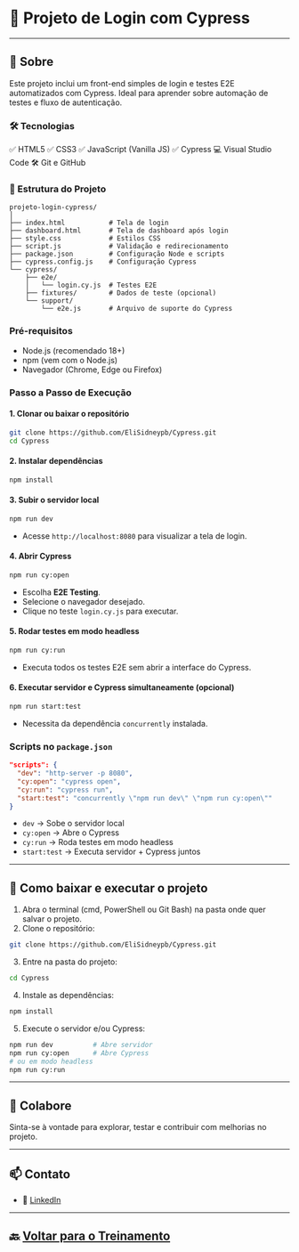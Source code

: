 # 👋 Projeto de Login com Cypress

---

## 🚀 Sobre

Este projeto inclui um front-end simples de login e testes E2E automatizados com Cypress. Ideal para aprender sobre automação de testes e fluxo de autenticação.

### 🛠️ Tecnologias

✅ HTML5
✅ CSS3
✅ JavaScript (Vanilla JS)
✅ Cypress
💻 Visual Studio Code
🛠️ Git e GitHub

### 📁 Estrutura do Projeto

```
projeto-login-cypress/
│
├── index.html           # Tela de login
├── dashboard.html       # Tela de dashboard após login
├── style.css            # Estilos CSS
├── script.js            # Validação e redirecionamento
├── package.json         # Configuração Node e scripts
├── cypress.config.js    # Configuração Cypress
└── cypress/
    ├── e2e/
    │   └── login.cy.js  # Testes E2E
    ├── fixtures/        # Dados de teste (opcional)
    └── support/
        └── e2e.js       # Arquivo de suporte do Cypress
```

### Pré-requisitos

* Node.js (recomendado 18+)
* npm (vem com o Node.js)
* Navegador (Chrome, Edge ou Firefox)

### Passo a Passo de Execução

#### 1. Clonar ou baixar o repositório

```bash
git clone https://github.com/EliSidneypb/Cypress.git
cd Cypress
```

#### 2. Instalar dependências

```bash
npm install
```

#### 3. Subir o servidor local

```bash
npm run dev
```

* Acesse `http://localhost:8080` para visualizar a tela de login.

#### 4. Abrir Cypress

```bash
npm run cy:open
```

* Escolha **E2E Testing**.
* Selecione o navegador desejado.
* Clique no teste `login.cy.js` para executar.

#### 5. Rodar testes em modo headless

```bash
npm run cy:run
```

* Executa todos os testes E2E sem abrir a interface do Cypress.

#### 6. Executar servidor e Cypress simultaneamente (opcional)

```bash
npm run start:test
```

* Necessita da dependência `concurrently` instalada.

### Scripts no `package.json`

```json
"scripts": {
  "dev": "http-server -p 8080",
  "cy:open": "cypress open",
  "cy:run": "cypress run",
  "start:test": "concurrently \"npm run dev\" \"npm run cy:open\""
}
```

* `dev` → Sobe o servidor local
* `cy:open` → Abre o Cypress
* `cy:run` → Roda testes em modo headless
* `start:test` → Executa servidor + Cypress juntos

---

## 📝 Como baixar e executar o projeto

1. Abra o terminal (cmd, PowerShell ou Git Bash) na pasta onde quer salvar o projeto.
2. Clone o repositório:

```bash
git clone https://github.com/EliSidneypb/Cypress.git
```

3. Entre na pasta do projeto:

```bash
cd Cypress
```

4. Instale as dependências:

```bash
npm install
```

5. Execute o servidor e/ou Cypress:

```bash
npm run dev          # Abre servidor
npm run cy:open      # Abre Cypress
# ou em modo headless
npm run cy:run
```

---

## 🤝 Colabore

Sinta-se à vontade para explorar, testar e contribuir com melhorias no projeto.

---

## 📫 Contato

* 💼 [LinkedIn](https://www.linkedin.com/in/eli-santos-61a71031a/)

---

## 🔙 [Voltar para o Treinamento](https://github.com/EliSidneypb/Treinamento)

